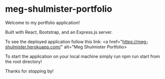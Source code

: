 # meg-shulmister-portfolio

Welcome to my portfolio application!

Built with React, Bootstrap, and an Express.js server.

To see the deployed application follow this link:
<a href="https://meg-shulmister.herokuapp.com/" alt="Meg Shulmister Portfolio></a>

To start the application on your local machine simply run npm run start from the root directory!

Thanks for stopping by!
